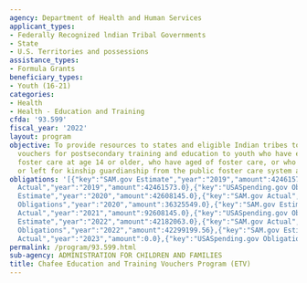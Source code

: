 ```yaml
---
agency: Department of Health and Human Services
applicant_types:
- Federally Recognized lndian Tribal Governments
- State
- U.S. Territories and possessions
assistance_types:
- Formula Grants
beneficiary_types:
- Youth (16-21)
categories:
- Health
- Health - Education and Training
cfda: '93.599'
fiscal_year: '2022'
layout: program
objective: To provide resources to states and eligible Indian tribes to make available
  vouchers for postsecondary training and education to youth who have experienced
  foster care at age 14 or older, who have aged of foster care, or who have been adopted
  or left for kinship guardianship from the public foster care system after age 16.
obligations: '[{"key":"SAM.gov Estimate","year":"2019","amount":42461573.0},{"key":"SAM.gov
  Actual","year":"2019","amount":42461573.0},{"key":"USASpending.gov Obligations","year":"2019","amount":41965148.0},{"key":"SAM.gov
  Estimate","year":"2020","amount":42608145.0},{"key":"SAM.gov Actual","year":"2020","amount":45771858.0},{"key":"USASpending.gov
  Obligations","year":"2020","amount":36325549.0},{"key":"SAM.gov Estimate","year":"2021","amount":92608145.0},{"key":"SAM.gov
  Actual","year":"2021","amount":92608145.0},{"key":"USASpending.gov Obligations","year":"2021","amount":92075278.27},{"key":"SAM.gov
  Estimate","year":"2022","amount":42182063.0},{"key":"SAM.gov Actual","year":"2022","amount":48131933.0},{"key":"USASpending.gov
  Obligations","year":"2022","amount":42299199.56},{"key":"SAM.gov Estimate","year":"2023","amount":43593145.0},{"key":"SAM.gov
  Actual","year":"2023","amount":0.0},{"key":"USASpending.gov Obligations","year":"2023","amount":32869213.86}]'
permalink: /program/93.599.html
sub-agency: ADMINISTRATION FOR CHILDREN AND FAMILIES
title: Chafee Education and Training Vouchers Program (ETV)
---
```

